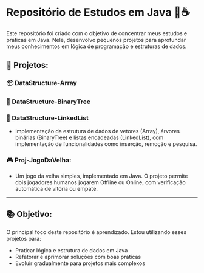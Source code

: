# Repositório de Estudos em Java 🧠☕️

Este repositório foi criado com o objetivo de concentrar meus estudos e práticas em Java. Nele, desenvolvo pequenos projetos para aprofundar meus conhecimentos em lógica de programação e estruturas de dados.

## 📁 Projetos:
### 📦 DataStructure-Array
### 🌳 DataStructure-BinaryTree
### 🧱 DataStructure-LinkedList
 - Implementação da estrutura de dados de vetores (Array), árvores binárias (BinaryTree) e listas encadeadas (LinkedList), com implementação de funcionalidades como inserção, remoção e pesquisa.

### 🎮 Proj-JogoDaVelha:
 - Um jogo da velha simples, implementado em Java. O projeto permite dois jogadores humanos jogarem Offline ou Online, com verificação automática de vitória ou empate.

---

## 📚 Objetivo:
O principal foco deste repositório é aprendizado. Estou utilizando esses projetos para:
- Praticar lógica e estrutura de dados em Java
- Refatorar e aprimorar soluções com boas práticas
- Evoluir gradualmente para projetos mais complexos
